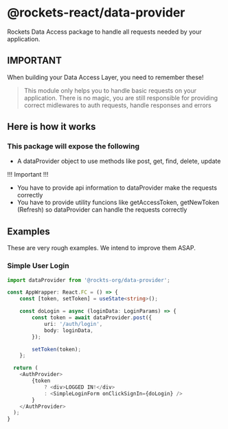 # @rockets-react/data-provider

Rockets Data Access package to handle all requests needed by your application.

## IMPORTANT

When building your Data Access Layer, you need to remember these!

> This module only helps you to handle basic requests on your application. There is no magic, you are still responsible for
> providing correct midlewares to auth requests, handle responses and errors

## Here is how it works

### This package will expose the following

- A dataProvider object to use methods like post, get, find, delete, update

!!! Important !!!

- You have to provide api information to dataProvider make the requests correctly 
- You have to provide utility funcions like getAccessToken, getNewToken (Refresh) so dataProvider can handle the requests correctly

## Examples

These are very rough examples. We intend to improve them ASAP.

### Simple User Login

```typescript
import dataProvider from '@rockts-org/data-provider';

const AppWrapper: React.FC = () => {
    const [token, setToken] = useState<string>();

    const doLogin = async (loginData: LoginParams) => {
        const token = await dataProvider.post({
            uri: '/auth/login',
            body: loginData,
        });

        setToken(token);
    };

  return (
    <AuthProvider>
        {token 
            ? <div>LOGGED IN!</div>
            : <SimpleLoginForm onClickSignIn={doLogin} />
        }
    </AuthProvider>
  );
}
```